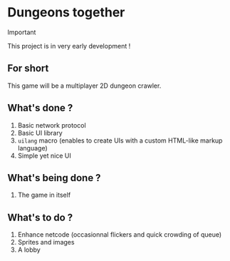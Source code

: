 # Dungeons together

> [!IMPORTANT]
> This project is in very early development !


## For short

This game will be a multiplayer 2D dungeon crawler.


## What's done ?

1. Basic network protocol
1. Basic UI library
1. `uilang` macro (enables to create UIs with a custom HTML-like markup language)
1. Simple yet nice UI

## What's being done ?

1. The game in itself

## What's to do ?

1. Enhance netcode (occasionnal flickers and quick crowding of queue)
1. Sprites and images
1. A lobby